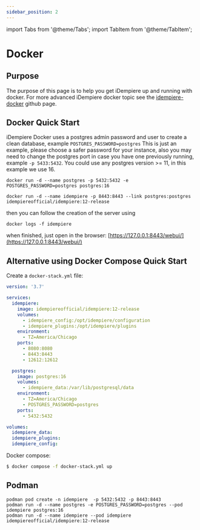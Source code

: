 ```yaml
---
sidebar_position: 2
---
```


import Tabs from '@theme/Tabs';
import TabItem from '@theme/TabItem';

# Docker

## Purpose

The purpose of this page is to help you get iDempiere up and running with docker. For more advanced iDempiere docker topic see the [idempiere-docker](https://github.com/idempiere/idempiere-docker) github page.

## Docker Quick Start
iDempiere Docker uses a postgres admin password and user to create a clean database, example `POSTGRES_PASSWORD=postgres`
This is just an example, please choose a safer password for your instance, also you may need to change the postgres port in case you have one previously running, example `-p 5433:5432`. You could use any postgres version >= 11, in this example we use 16.

```shell
docker run -d --name postgres -p 5432:5432 -e POSTGRES_PASSWORD=postgres postgres:16
```

```shell
docker run -d --name idempiere -p 8443:8443 --link postgres:postgres idempiereofficial/idempiere:12-release
```
then you can follow the creation of the server using
```shell
docker logs -f idempiere
```
when finished, just open in the browser: [https://127.0.0.1:8443/webui/](https://127.0.0.1:8443/webui/)

## Alternative using Docker Compose Quick Start

Create a `docker-stack.yml` file:

```yaml
version: '3.7'

services:
  idempiere:
    image: idempiereofficial/idempiere:12-release
    volumes:
      - idempiere_config:/opt/idempiere/configuration
      - idempiere_plugins:/opt/idempiere/plugins
    environment:
      - TZ=America/Chicago
    ports:
      - 8080:8080
      - 8443:8443
      - 12612:12612

  postgres:
    image: postgres:16
    volumes:
      - idempiere_data:/var/lib/postgresql/data
    environment:
      - TZ=America/Chicago
      - POSTGRES_PASSWORD=postgres
    ports:
      - 5432:5432

volumes:
  idempiere_data:
  idempiere_plugins:
  idempiere_config:

```

Docker compose:

```bash
$ docker compose -f docker-stack.yml up
```

## Podman 

```shell
podman pod create -n idempiere  -p 5432:5432 -p 8443:8443
podman run -d --name postgres -e POSTGRES_PASSWORD=postgres --pod idempiere postgres:16
podman run -d --name idempiere --pod idempiere idempiereofficial/idempiere:12-release
```
